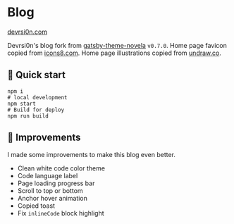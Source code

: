 # Blog

[devrsi0n.com](https://devrsion.com)

Devrsi0n's blog fork from [gatsby-theme-novela](https://github.com/narative/gatsby-theme-novela/tree/75f241249ddb56bca503e8bf1db13043e22931cc) `v0.7.0`. Home page favicon copied from [icons8.com](https://icons8.com/icons/set/macbook-idea). Home page illustrations copied from [undraw.co](https://undraw.co/illustrations).

## 💪 Quick start

```shell
npm i
# local development
npm start
# Build for deploy
npm run build
```

## 🚀 Improvements

I made some improvements to make this blog even better.

- Clean white code color theme
- Code language label
- Page loading progress bar
- Scroll to top or bottom
- Anchor hover animation
- Copied toast
- Fix `inlineCode` block highlight
